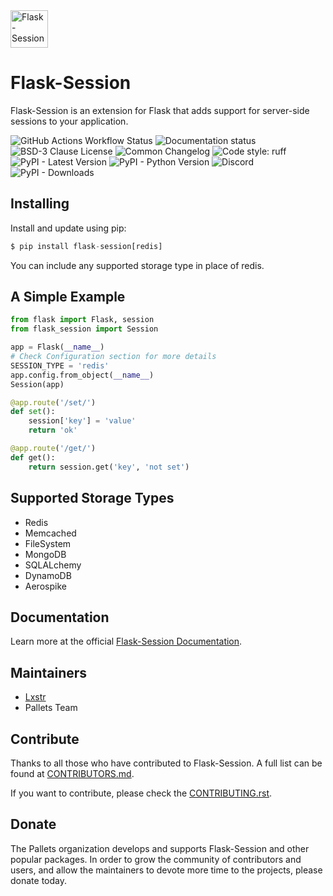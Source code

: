 <img src="https://raw.githubusercontent.com/pallets-eco/flask-session/main/docs/_static/icon/favicon-192x192.png" width="60" height="60" alt="Flask-Session">

# Flask-Session

Flask-Session is an extension for Flask that adds support for server-side sessions to your application.

![GitHub Actions Workflow Status](https://img.shields.io/github/actions/workflow/status/pallets-eco/flask-session/test.yaml?logo=github)
![Documentation status](https://img.shields.io/readthedocs/flask-session?logo=readthedocs)
![BSD-3 Clause License](https://img.shields.io/github/license/pallets-eco/flask-session?logo=bsd)
![Common Changelog](https://common-changelog.org/badge.svg)
![Code style: ruff](https://img.shields.io/endpoint?url=https://raw.githubusercontent.com/astral-sh/ruff/main/assets/badge/v2.json&label=style)
![PyPI - Latest Version](https://img.shields.io/pypi/v/flask-session.svg?logo=pypi)
![PyPI - Python Version](https://img.shields.io/badge/dynamic/json?query=info.requires_python&label=python&logo=python&url=https%3A%2F%2Fpypi.org%2Fpypi%2Fflask-session%2Fjson)
![Discord](https://img.shields.io/discord/531221516914917387?logo=discord)
![PyPI - Downloads](https://img.shields.io/pypi/dm/flask-session?logo=pypi)

## Installing

Install and update using pip:

```py
$ pip install flask-session[redis]
```

You can include any supported storage type in place of redis.

## A Simple Example

```py
from flask import Flask, session
from flask_session import Session

app = Flask(__name__)
# Check Configuration section for more details
SESSION_TYPE = 'redis'
app.config.from_object(__name__)
Session(app)

@app.route('/set/')
def set():
    session['key'] = 'value'
    return 'ok'

@app.route('/get/')
def get():
    return session.get('key', 'not set')
```

## Supported Storage Types

-   Redis
-   Memcached
-   FileSystem
-   MongoDB
-   SQLALchemy
-   DynamoDB
-   Aerospike

## Documentation

Learn more at the official [Flask-Session Documentation](https://flask-session.readthedocs.io/en/latest/).

## Maintainers

-   [Lxstr](https://github.com/Lxstr)
-   Pallets Team

## Contribute

Thanks to all those who have contributed to Flask-Session. A full list can be found at [CONTRIBUTORS.md](https://github.com/pallets-eco/flask-session/blob/development/CONTRIBUTORS.md).

If you want to contribute, please check the [CONTRIBUTING.rst](https://github.com/pallets-eco/flask-session/blob/development/CONTRIBUTING.rst).

## Donate

The Pallets organization develops and supports Flask-Session and other popular packages. In order to grow the community of contributors and users, and allow the maintainers to devote more time to the projects, please donate today.
